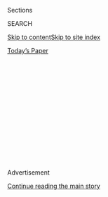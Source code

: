 <div id="app">

<div>

<div>

<div>

<div class="NYTAppHideMasthead css-1q2w90k e1suatyy0">

<div class="section css-ui9rw0 e1suatyy2">

<div class="css-eph4ug er09x8g0">

<div class="css-6n7j50">

</div>

<span class="css-1dv1kvn">Sections</span>

<div class="css-10488qs">

<span class="css-1dv1kvn">SEARCH</span>

</div>

[Skip to content](#site-content)[Skip to site
index](#site-index)

</div>

<div class="css-10698na e1huz5gh0">

</div>

</div>

<div id="masthead-bar-one" class="section hasLinks css-15hmgas e1csuq9d3">

<div class="css-uqyvli e1csuq9d0">

</div>

<div class="css-1uqjmks e1csuq9d1">

</div>

<div class="css-9e9ivx">

[](https://myaccount.nytimes3xbfgragh.onion/auth/login?response_type=cookie&client_id=vi)

</div>

<div class="css-1bvtpon e1csuq9d2">

[Today’s
Paper](https://www.nytimes3xbfgragh.onion/section/todayspaper)

</div>

</div>

</div>

</div>

<div data-aria-hidden="false">

<div id="site-content" data-role="main">

<div>

<div class="css-1aor85t" style="opacity:0.000000001;z-index:-1;visibility:hidden">

<div class="css-1hqnpie">

<div class="css-epjblv">

<span class="css-17xtcya">[Opinion](/section/opinion)</span><span class="css-x15j1o">|</span><span class="css-fwqvlz">In
Some Countries, Normal Life Is Back. Not
Here.</span>

</div>

<div class="css-k008qs">

<div class="css-1iwv8en">

<span class="css-18z7m18"></span>

<div>

</div>

</div>

<span class="css-1n6z4y">https://nyti.ms/38U89iL</span>

<div class="css-1705lsu">

<div class="css-4xjgmj">

<div class="css-4skfbu" data-role="toolbar" data-aria-label="Social Media Share buttons, Save button, and Comments Panel with current comment count" data-testid="share-tools">

  - 
  - 
  - 
  - 
    
    <div class="css-6n7j50">
    
    </div>

  - 
  - 

</div>

</div>

</div>

</div>

</div>

</div>

<div id="NYT_TOP_BANNER_REGION" class="css-13pd83m">

</div>

<div id="top-wrapper" class="css-1sy8kpn">

<div id="top-slug" class="css-l9onyx">

Advertisement

</div>

[Continue reading the main
story](#after-top)

<div class="ad top-wrapper" style="text-align:center;height:100%;display:block;min-height:250px">

<div id="top" class="place-ad" data-position="top" data-size-key="top">

</div>

</div>

<div id="after-top">

</div>

</div>

<div>

<div class="css-v5btjw etb61u70">

<div class="css-v05ibm etb61u71">

[Opinion](/section/opinion)

</div>

</div>

<div id="sponsor-wrapper" class="css-1hyfx7x">

<div id="sponsor-slug" class="css-19vbshk">

Supported by

</div>

[Continue reading the main
story](#after-sponsor)

<div id="sponsor" class="ad sponsor-wrapper" style="text-align:center;height:100%;display:block">

</div>

<div id="after-sponsor">

</div>

</div>

<div class="css-186x18t">

</div>

<div class="css-1vkm6nb ehdk2mb0">

# In Some Countries, Normal Life Is Back. Not Here.

</div>

Trump’s incompetence has wrecked us. Where are the calls for him to
resign?

<div class="css-18e8msd">

<div class="css-vp77d3 epjyd6m0">

<div class="css-1p10dcb ey68jwv0" data-aria-hidden="true">

[![Michelle
Goldberg](https://static01.graylady3jvrrxbe.onion/images/2018/04/02/opinion/michelle-goldberg/michelle-goldberg-thumbLarge.png
"Michelle Goldberg")](https://www.nytimes3xbfgragh.onion/by/michelle-goldberg)

</div>

<div class="css-1baulvz">

By [<span class="css-1baulvz last-byline" itemprop="name">Michelle
Goldberg</span>](https://www.nytimes3xbfgragh.onion/by/michelle-goldberg)

<div class="css-8atqhb">

Opinion Columnist

</div>

</div>

</div>

  - July 13,
    2020

  - 
    
    <div class="css-4xjgmj">
    
    <div class="css-d8bdto" data-role="toolbar" data-aria-label="Social Media Share buttons, Save button, and Comments Panel with current comment count" data-testid="share-tools">
    
      - 
      - 
      - 
      - 
        
        <div class="css-6n7j50">
        
        </div>
    
      - 
      - 
    
    </div>
    
    </div>

</div>

<div class="css-79elbk" data-testid="photoviewer-wrapper">

<div class="css-z3e15g" data-testid="photoviewer-wrapper-hidden">

</div>

<div class="css-1a48zt4 ehw59r15" data-testid="photoviewer-children">

![<span class="css-16f3y1r e13ogyst0" data-aria-hidden="true">Baseball
fans enjoying a game in Taoyuan, Taiwan, on
Sunday.</span><span class="css-cnj6d5 e1z0qqy90" itemprop="copyrightHolder"><span class="css-1ly73wi e1tej78p0">Credit...</span><span><span>Gene
Wang/Getty
Images</span></span></span>](https://static01.graylady3jvrrxbe.onion/images/2020/07/14/opinion/14goldbergWeb/14goldbergWeb-articleLarge.jpg?quality=75&auto=webp&disable=upscale)

</div>

</div>

<div class="css-mdjrty">

[阅读简体中文版](https://cn.nytimes3xbfgragh.onion/opinion/20200714/us-coronavirus-trump/ "Read in Simplified Chinese")[閱讀繁體中文版](https://cn.nytimes3xbfgragh.onion/opinion/20200714/us-coronavirus-trump/zh-hant/ "Read in Traditional Chinese")

</div>

</div>

<div class="section meteredContent css-1r7ky0e" name="articleBody" itemprop="articleBody">

<div class="audioFigureHeading">

### Listen to This Op-Ed

<span class="css-16qbtva">Audio Recording by Audm</span>

</div>

<div class="css-qe9gm7">

<div>

</div>

</div>

<div class="css-1fanzo5 StoryBodyCompanionColumn">

<div class="css-53u6y8">

*To hear more audio stories from publishers like The New York Times,
download*[**](https://www.audm.com/?utm_source=nytmag&utm_medium=embed&utm_campaign=left_behind_draper)[*Audm
for iPhone or
Android*](https://www.audm.com/?utm_source=nytopinion&utm_medium=embed&utm_campaign=countries_normal_life)*.*

If you’re lucky enough to live in New Zealand, the coronavirus nightmare
has been mostly over since June. After more than two weeks with no new
cases, the government lifted almost all restrictions that month. The
borders are still shut, but inside the country, normal life returned.

It’s coming back elsewhere too. Taiwan, where most days this month no
new cases have been reported, just held the [Taipei Film
Festival](https://www.startribune.com/asia-today-no-masks-on-red-carpet-as-taiwan-logs-few-cases/571731572/),
and a recent baseball game drew 10,000 spectators. Italy was once the
epicenter of Europe’s outbreak and remains in a state of emergency, but
with just a [few hundred new cases a
day](https://www.nytimes3xbfgragh.onion/interactive/2020/world/europe/italy-coronavirus-cases.html)
in the whole country, bars are open and tourists have started returning,
though of course Americans remain banned. According to The New York
Times’s figures, there were 321 new cases in all of Canada last Friday.

And America? We had 68,241. [As of last
week](https://www.nytimes3xbfgragh.onion/2020/07/08/briefing/arizona-mary-trump-facebook-your-wednesday-briefing.html),
the worst per capita outbreak on the planet was in Arizona, followed by
Florida. [The world is closed to
us](https://www.nytimes3xbfgragh.onion/2020/07/07/travel/american-travelers-restrictions-coronavirus.html);
American passports were once coveted, but now only a few dozen nations
will let us in. Lawrence O. Gostin, professor of global health law at
Georgetown, told me he doesn’t expect American life to feel truly normal
before summer 2022. Two years of our lives, stolen by Donald Trump.

As our country plunges into a black hole of unchecked illness, death and
pariahdom, the administration is waging a PR war on its own top disease
expert, Anthony Fauci, trying to convince news outlets that he can’t be
trusted. “The move to treat Dr. Fauci as if he were a warring political
rival comes as he has grown increasingly vocal in his concerns about the
[national surge in coronavirus
cases](https://www.nytimes3xbfgragh.onion/interactive/2020/us/coronavirus-us-cases.html),”
[reported The
Times](https://www.nytimes3xbfgragh.onion/2020/07/12/world/coronavirus-updates.html#_blank).

</div>

</div>

<div class="css-1fanzo5 StoryBodyCompanionColumn">

<div class="css-53u6y8">

Trump has also undercut the Centers for Disease Control and Prevention,
retweeting the conspiratorial ramblings of the former [game show host
Chuck
Woolery](https://twitter.com/chuckwoolery/status/1282499347117215745?s=20):
“The most outrageous lies are the ones about Covid-19. Everyone is
lying. The C.D.C., media, Democrats, our doctors, not all but most, that
we are told to trust.” There are now so many stories of [Trump fans
dying](https://www.dailymail.co.uk/news/article-8515535/Ohio-man-37-dies-coronavirus-claiming-pandemic-just-hype-Facebook-post.html)
after blithely exposing themselves to the virus that they’ve become a
macabre cliché.

</div>

</div>

<div class="css-79elbk" data-testid="photoviewer-wrapper">

<div class="css-z3e15g" data-testid="photoviewer-wrapper-hidden">

</div>

<div class="css-1a48zt4 ehw59r15" data-testid="photoviewer-children">

![<span class="css-16f3y1r e13ogyst0" data-aria-hidden="true">Lawrence
O. Gostin, professor of global health law at Georgetown, expects some
semblance of normality to return to the United States only by summer
2022.</span><span class="css-cnj6d5 e1z0qqy90" itemprop="copyrightHolder"><span class="css-1ly73wi e1tej78p0">Credit...</span><span>Chip
Somodevilla/Getty
Images</span></span>](https://static01.graylady3jvrrxbe.onion/images/2020/07/13/opinion/13goldberg2/merlin_174531927_0b69d2dc-7006-45e3-94be-e087cef08418-articleLarge.jpg?quality=75&auto=webp&disable=upscale)

</div>

</div>

<div class="css-1fanzo5 StoryBodyCompanionColumn">

<div class="css-53u6y8">

Gostin was part of the international panel that put together the [Global
Health Security Index](https://www.ghsindex.org/), a report, released
last year, that evaluated the pandemic readiness of every nation on
earth. No country, they found, was as prepared as the United States. But
the coronavirus, he said, has shown us that “health system capacity
alone is almost useless unless you have a government that can unleash
that capacity promptly and consistently.”

America has long fancied itself a swaggering colossus. It will likely
emerge from this calamity humbled and decrepit.

</div>

</div>

<div>

</div>

<div class="css-1fanzo5 StoryBodyCompanionColumn">

<div class="css-53u6y8">

Not all experts are as pessimistic as Gostin. Andy Slavitt, a senior
health official in the Obama administration, [has
argued](https://twitter.com/ASlavitt/status/1282465694664273922?s=20)
that with better tests, therapies and an eventual vaccine, life could
broadly improve as soon as next year.

</div>

</div>

<div class="css-1fanzo5 StoryBodyCompanionColumn">

<div class="css-53u6y8">

Others caution against making predictions. “We want to be able to give
some assurance of, ‘Life will not always be this way, and it will be
over soon,’ but we don’t know when that will be,” said Nicolette
Louissaint, president of Healthcare Ready, an organization established
after Hurricane Katrina to strengthen the health care supply chain for
disasters.

But we know that the C.D.C. forecasts total deaths from Covid-19 [to
rise to as
many](https://www.cdc.gov/coronavirus/2019-ncov/covid-data/forecasting-us.html)as
160,000 just by the end of the month. Many times that number will have
long-term medical complications, and a record [5.4 million people lost
their health
insurance](https://www.nytimes3xbfgragh.onion/2020/07/13/world/coronavirus-updates.html#link-4a45abca)
between February and May. A generation of American kids will have their
educations derailed, and many parents who don’t lose their jobs due to
the economic crisis will see their [careers
ruined](https://www.theatlantic.com/family/archive/2020/07/working-parents-careers-school-childcare/613936/)
by the demands of child care.

The country’s international humiliation is total; historians may argue
about when the American century began, but I doubt they’ll disagree
about when it ended.

The psychological consequences alone will be incalculable. Even before
the coronavirus, researchers spoke of loneliness as its own epidemic in
America. A [March
article](https://jamanetwork.com/journals/jamapsychiatry/fullarticle/2762469?guestAccessKey=b70282f9-d0c1-43f8-ba38-18a2b6831cc7&utm_source=For_The_Media&utm_medium=referral&utm_campaign=ftm_links&utm_content=tfl&utm_term=030420)in
the medical journal JAMA Psychiatry attributed 162,000 deaths a year to
the fallout of social isolation. Now people are being told that they can
socialize only under the most stringent conditions. Much of what makes
life sweet is lost to us, not for days or weeks, but months or years.

“We’re going to stagger out of it; we’re not going to snap back,” Gostin
said of the pandemic. He added, “It’s going to take several years for us
to be able to come out of all of the trauma that we’ve had.”

Yet somehow there’s no drumbeat of calls for the president’s
resignation. People seem to feel too helpless. Protesters can make
demands of governors and mayors, especially Democratic ones, because at
the local level small-d democratic accountability still exists.
Nationally such responsiveness is gone; no one expects the president to
do his job, or to be held to account when he doesn’t. That’s how you
know the country was broken before coronavirus ever arrived.

</div>

</div>

<div class="css-1fanzo5 StoryBodyCompanionColumn">

<div class="css-53u6y8">

This suffering, your suffering, wasn’t inevitable. The coronavirus is a
natural disaster. The Republican Party’s death-cult fealty to Trump is
wholly man-made.

</div>

</div>

<div>

</div>

<div class="css-1fanzo5 StoryBodyCompanionColumn">

<div class="css-53u6y8">

*The Times is committed to publishing* [*a diversity of
letters*](https://www.nytimes3xbfgragh.onion/2019/01/31/opinion/letters/letters-to-editor-new-york-times-women.html)
*to the editor. We’d like to hear what you think about this or any of
our articles. Here are some*
[*tips*](https://help.nytimes3xbfgragh.onion/hc/en-us/articles/115014925288-How-to-submit-a-letter-to-the-editor)*.
And here’s our email:*
[*letters@NYTimes.com*](mailto:letters@NYTimes.com)*.*

*Follow The New York Times Opinion section on*
[*Facebook*](https://www.facebookcorewwwi.onion/nytopinion)*,* [*Twitter
(@NYTopinion)*](http://twitter.com/NYTOpinion) *and*
[*Instagram*](https://www.instagram.com/nytopinion/)*.*

</div>

</div>

</div>

<div>

</div>

<div>

</div>

<div>

</div>

<div>

<div id="bottom-wrapper" class="css-1ede5it">

<div id="bottom-slug" class="css-l9onyx">

Advertisement

</div>

[Continue reading the main
story](#after-bottom)

<div id="bottom" class="ad bottom-wrapper" style="text-align:center;height:100%;display:block;min-height:90px">

</div>

<div id="after-bottom">

</div>

</div>

</div>

</div>

</div>

## Site Index

<div>

</div>

## Site Information Navigation

  - [© <span>2020</span> <span>The New York Times
    Company</span>](https://help.nytimes3xbfgragh.onion/hc/en-us/articles/115014792127-Copyright-notice)

<!-- end list -->

  - [NYTCo](https://www.nytco.com/)
  - [Contact
    Us](https://help.nytimes3xbfgragh.onion/hc/en-us/articles/115015385887-Contact-Us)
  - [Work with us](https://www.nytco.com/careers/)
  - [Advertise](https://nytmediakit.com/)
  - [T Brand Studio](http://www.tbrandstudio.com/)
  - [Your Ad
    Choices](https://www.nytimes3xbfgragh.onion/privacy/cookie-policy#how-do-i-manage-trackers)
  - [Privacy](https://www.nytimes3xbfgragh.onion/privacy)
  - [Terms of
    Service](https://help.nytimes3xbfgragh.onion/hc/en-us/articles/115014893428-Terms-of-service)
  - [Terms of
    Sale](https://help.nytimes3xbfgragh.onion/hc/en-us/articles/115014893968-Terms-of-sale)
  - [Site
    Map](https://spiderbites.nytimes3xbfgragh.onion)
  - [Help](https://help.nytimes3xbfgragh.onion/hc/en-us)
  - [Subscriptions](https://www.nytimes3xbfgragh.onion/subscription?campaignId=37WXW)

</div>

</div>

</div>

</div>
